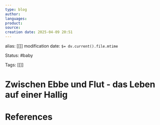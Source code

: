 ```yaml
---
type: blog
author: 
languages: 
product: 
source: 
creation date: 2025-04-09 20:51
---
```

alias: [[]]
modification date: `$= dv.current().file.mtime`

Status: #baby 

Tags: [[]]

# Zwischen Ebbe und Flut - das Leben auf einer Hallig



















# References